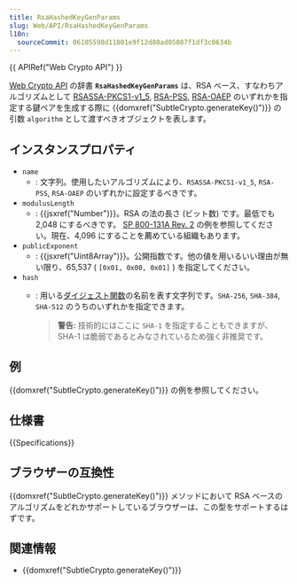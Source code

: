 ```yaml
---
title: RsaHashedKeyGenParams
slug: Web/API/RsaHashedKeyGenParams
l10n:
  sourceCommit: 06105598d11001e9f12d80ad05087f1df3c0634b
---
```


{{ APIRef("Web Crypto API") }}

[Web Crypto API](/ja/docs/Web/API/Web_Crypto_API) の辞書 **`RsaHashedKeyGenParams`** は、RSA ベース、すなわちアルゴリズムとして [RSASSA-PKCS1-v1_5](/ja/docs/Web/API/SubtleCrypto/sign#rsassa-pkcs1-v1_5), [RSA-PSS](/ja/docs/Web/API/SubtleCrypto/sign#rsa-pss), [RSA-OAEP](/ja/docs/Web/API/SubtleCrypto/encrypt#rsa-oaep) のいずれかを指定する鍵ペアを生成する際に {{domxref("SubtleCrypto.generateKey()")}} の引数 `algorithm` として渡すべきオブジェクトを表します。

## インスタンスプロパティ

- `name`
  - : 文字列。使用したいアルゴリズムにより、`RSASSA-PKCS1-v1_5`, `RSA-PSS`, `RSA-OAEP` のいずれかに設定するべきです。
- `modulusLength`
  - : {{jsxref("Number")}}。RSA の法の長さ (ビット数) です。最低でも 2,048 にするべきです。 [SP 800-131A Rev. 2](https://csrc.nist.gov/publications/detail/sp/800-131a/rev-2/final) の例を参照してください。現在、4,096 にすることを薦めている組織もあります。
- `publicExponent`
  - : {{jsxref("Uint8Array")}}。公開指数です。他の値を用いるいい理由が無い限り、65,537 ( `[0x01, 0x00, 0x01]` ) を指定してください。
- `hash`
  - : 用いる[ダイジェスト関数](/ja/docs/Web/API/SubtleCrypto/digest)の名前を表す文字列です。`SHA-256`, `SHA-384`, `SHA-512` のうちのいずれかを指定できます。

    > **警告:** 技術的にはここに `SHA-1` を指定することもできますが、SHA-1 は脆弱であるとみなされているため強く非推奨です。

## 例

{{domxref("SubtleCrypto.generateKey()")}} の例を参照してください。

## 仕様書

{{Specifications}}

## ブラウザーの互換性

{{domxref("SubtleCrypto.generateKey()")}} メソッドにおいて RSA ベースのアルゴリズムをどれかサポートしているブラウザーは、この型をサポートするはずです。

## 関連情報

- {{domxref("SubtleCrypto.generateKey()")}}
